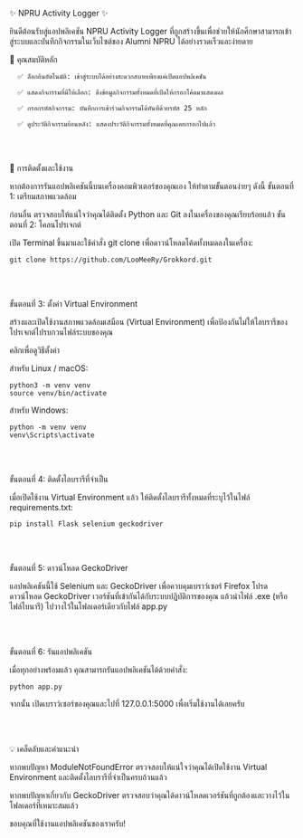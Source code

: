 ✨ NPRU Activity Logger ✨

ยินดีต้อนรับสู่แอปพลิเคชัน NPRU Activity Logger ที่ถูกสร้างขึ้นเพื่อช่วยให้นักศึกษาสามารถเข้าสู่ระบบและบันทึกกิจกรรมในเว็บไซต์ของ Alumni NPRU ได้อย่างรวดเร็วและง่ายดาย

  🌟 คุณสมบัติหลัก

      ✅ ล็อกอินอัตโนมัติ: เข้าสู่ระบบได้อย่างสะดวกสบายเพียงแค่เปิดแอปพลิเคชัน

      ✅ แสดงกิจกรรมที่มีให้เลือก: ดึงข้อมูลกิจกรรมทั้งหมดที่เปิดให้กรอกโค้ดมาแสดงผล

      ✅ กรอกรหัสกิจกรรม: บันทึกการเข้าร่วมกิจกรรมได้ทันทีด้วยรหัส 25 หลัก

      ✅ ดูประวัติกิจกรรมย้อนหลัง: แสดงประวัติกิจกรรมทั้งหมดที่คุณเคยกรอกไปแล้ว

 <br></br>
  
  🚀 การติดตั้งและใช้งาน

  หากต้องการรันแอปพลิเคชันนี้บนเครื่องคอมพิวเตอร์ของคุณเอง ให้ทำตามขั้นตอนง่ายๆ ดังนี้
    ขั้นตอนที่ 1: เตรียมสภาพแวดล้อม

  ก่อนอื่น ตรวจสอบให้แน่ใจว่าคุณได้ติดตั้ง Python และ Git ลงในเครื่องของคุณเรียบร้อยแล้ว
    ขั้นตอนที่ 2: โคลนโปรเจกต์

  เปิด Terminal ขึ้นมาและใช้คำสั่ง git clone เพื่อดาวน์โหลดโค้ดทั้งหมดลงในเครื่อง:

    git clone https://github.com/LooMeeRy/Grokkord.git

 
 <br></br>
  
  ขั้นตอนที่ 3: ตั้งค่า Virtual Environment

  สร้างและเปิดใช้งานสภาพแวดล้อมเสมือน (Virtual Environment) เพื่อป้องกันไม่ให้ไลบรารีของโปรเจกต์ไปรบกวนไฟล์ระบบของคุณ

 คลิกเพื่อดูวิธีตั้งค่า

  สำหรับ Linux / macOS:

    python3 -m venv venv
    source venv/bin/activate

  สำหรับ Windows:

    python -m venv venv
    venv\Scripts\activate

 
 <br></br>
  
  ขั้นตอนที่ 4: ติดตั้งไลบรารีที่จำเป็น

  เมื่อเปิดใช้งาน Virtual Environment แล้ว ให้ติดตั้งไลบรารีทั้งหมดที่ระบุไว้ในไฟล์ requirements.txt:

    pip install Flask selenium geckodriver

 
 <br></br>
  
  ขั้นตอนที่ 5: ดาวน์โหลด GeckoDriver

  แอปพลิเคชันนี้ใช้ Selenium และ GeckoDriver เพื่อควบคุมเบราว์เซอร์ Firefox โปรดดาวน์โหลด GeckoDriver เวอร์ชันที่เข้ากันได้กับระบบปฏิบัติการของคุณ แล้วนำไฟล์ .exe (หรือไฟล์ไบนารี) ไปวางไว้ในโฟลเดอร์เดียวกับไฟล์ app.py
  

 <br></br>
  
  ขั้นตอนที่ 6: รันแอปพลิเคชัน

  เมื่อทุกอย่างพร้อมแล้ว คุณสามารถรันแอปพลิเคชันได้ด้วยคำสั่ง:

    python app.py

  จากนั้น เปิดเบราว์เซอร์ของคุณและไปที่ 127.0.0.1:5000 เพื่อเริ่มใช้งานได้เลยครับ

  
 <br></br>
  
  💡 เคล็ดลับและคำแนะนำ

  หากพบปัญหา ModuleNotFoundError ตรวจสอบให้แน่ใจว่าคุณได้เปิดใช้งาน Virtual Environment และติดตั้งไลบรารีที่จำเป็นครบถ้วนแล้ว

  หากพบปัญหาเกี่ยวกับ GeckoDriver ตรวจสอบว่าคุณได้ดาวน์โหลดเวอร์ชันที่ถูกต้องและวางไว้ในโฟลเดอร์ที่เหมาะสมแล้ว

ขอบคุณที่ใช้งานแอปพลิเคชันของเราครับ!
